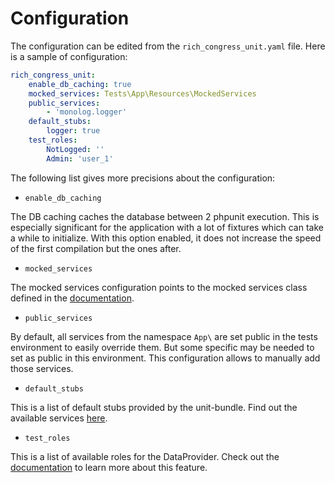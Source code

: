 # Configuration

The configuration can be edited from the `rich_congress_unit.yaml` file. Here is a sample of configuration:

```yaml
rich_congress_unit:
    enable_db_caching: true
    mocked_services: Tests\App\Resources\MockedServices
    public_services:
        - 'monolog.logger'
    default_stubs:
        logger: true
    test_roles:
        NotLogged: ''
        Admin: 'user_1'
```

The following list gives more precisions about the configuration:

- `enable_db_caching`

The DB caching caches the database between 2 phpunit execution. This is especially significant for the application with a lot of fixtures which can take a while to initialize. With this option enabled, it does not increase the speed of the first compilation but the ones after.


- `mocked_services`

The mocked services configuration points to the mocked services class defined in the [documentation](OverrideServices.md#use-dynamic-mocks-legacy).


- `public_services`

By default, all services from the namespace `App\` are set public in the tests environment to easily override them. But some specific may be needed to set as public in this environment. This configuration allows to manually add those services.


- `default_stubs`

This is a list of default stubs provided by the unit-bundle. Find out the available services [here](OverrideServices.md#available-default-service-stubs).


- `test_roles`

This is a list of available roles for the DataProvider. Check out the [documentation](RoleProvider.md) to learn more about this feature.